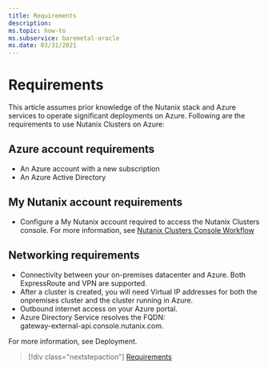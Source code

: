 ```yaml
---
title: Requirements
description:  
ms.topic: how-to
ms.subservice: baremetal-oracle
ms.date: 03/31/2021
---
```


# Requirements  
This article assumes prior knowledge of the Nutanix stack and Azure services to operate significant deployments on Azure. 
Following are the requirements to use Nutanix Clusters on Azure: 
## Azure account requirements 
* An Azure account with a new subscription  
* An Azure Active Directory 
## My Nutanix account requirements 
* Configure a My Nutanix account required to access the Nutanix Clusters console. 
For more information, see [Nutanix Clusters Console Workflow](nutanix-clusters-console-workflow.md) 
## Networking requirements 
* Connectivity between your on-premises datacenter and Azure. Both ExpressRoute and VPN are supported. 
* After a cluster is created, you will need Virtual IP addresses for both the onpremises cluster and the cluster running in Azure. 
* Outbound internet access on your Azure portal. 
* Azure Directory Service resolves the FQDN:  
gateway-external-api.console.nutanix.com. 
 
For more information, see Deployment. 


> [!div class="nextstepaction"]
> [Requirements](requirements.md)